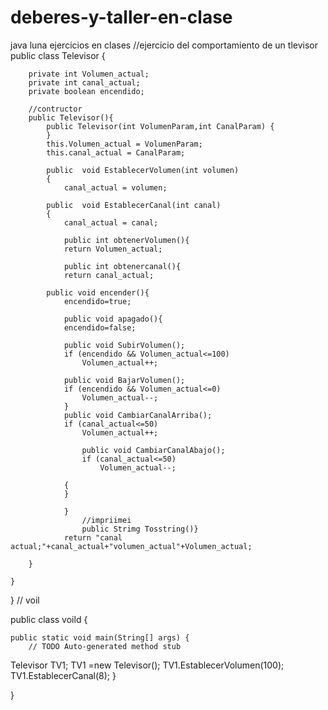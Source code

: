 # deberes-y-taller-en-clase
java luna ejercicios en clases
//ejercicio del comportamiento de un tlevisor
public class Televisor
{

	
		private int Volumen_actual;
		private int canal_actual;
		private boolean encendido;
		
		//contructor
		public Televisor(){
			public Televisor(int VolumenParam,int CanalParam) {
			}
			this.Volumen_actual = VolumenParam;
			this.canal_actual = CanalParam;
			
			public  void EstablecerVolumen(int volumen)
			{
				canal_actual = volumen;
				
			public  void EstablecerCanal(int canal)
			{
				canal_actual = canal;
				
				public int obtenerVolumen(){
				return Volumen_actual;
						
				public int obtenercanal(){
				return canal_actual;
				
			public void encender(){	
				encendido=true;
				
				public void apagado(){	
				encendido=false;
				
				public void SubirVolumen();
				if (encendido && Volumen_actual<=100)
					Volumen_actual++;
				
				public void BajarVolumen();
				if (encendido && Volumen_actual<=0)
					Volumen_actual--;
				}
				public void CambiarCanalArriba();
				if (canal_actual<=50)
					Volumen_actual++;
					
					public void CambiarCanalAbajo();
					if (canal_actual<=50)
						Volumen_actual--;
					
				{
				}
				
				}
					//impriimei
					public Strimg Tosstring()}
				return "canal actual;"+canal_actual+"volumen_actual"+Volumen_actual;
			
		}
		
	}

}
// voil

public class voild {

	public static void main(String[] args) {
		// TODO Auto-generated method stub
Televisor TV1;
TV1 =new Televisor();
TV1.EstablecerVolumen(100);
TV1.EstablecerCanal(8);
	}

}
